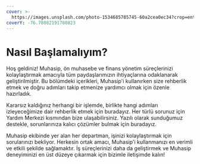 ```yaml
---
cover: >-
  https://images.unsplash.com/photo-1534685785745-60a2cea0ec34?crop=entropy&cs=srgb&fm=jpg&ixid=M3wxOTcwMjR8MHwxfHNlYXJjaHwxfHxzdW1taXR8ZW58MHx8fHwxNzA1MTk1MTc3fDA&ixlib=rb-4.0.3&q=85
coverY: -76.78082191780823
---
```


# Nasıl Başlamalıyım?

Hoş geldiniz! Muhasip, ön muhasebe ve finans yönetim süreçlerinizi kolaylaştırmak amacıyla tüm paydaşlarımızın ihtiyaçlarına odaklanarak geliştirilmiştir. Bu bölümdeki içerikleri, Muhasip'i kullanırken size rehberlik etmek ve doğru adımları takip etmenize yardımcı olmak için özenle hazırladık.

&#x20;

Kararsız kaldığınız herhangi bir işlemde, birlikte hangi adımları izleyeceğimize dair rehberlik etmek için buradayız. Her türlü sorunuz için Yardım Merkezi kısmından bize ulaşabilirsiniz. Yazılı olarak sunduğumuz destekle, sorunlarınıza kalıcı çözümler bulmak için buradayız.

&#x20;

Muhasip ekibinde yer alan her departman, işinizi kolaylaştırmak için sorularınızı bekliyor. Herkesin ortak amacı, Muhasip'i kullanmanızı en verimli ve etkili şekilde sağlamaktır. İş süreçlerinizi daha da geliştirmek ve Muhasip deneyiminizi en üst düzeye çıkarmak için bizimle iletişimde kalın!
